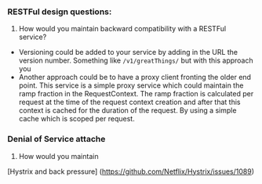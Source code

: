 ### RESTFul design questions:

1. How would you maintain backward compatibility with a RESTFul service?
  * Versioning could be added to your service by adding in the URL the version number. Something like `/v1/greatThings/` but with this approach you 
  * Another approach could be to have a proxy client fronting the older end point. This service is a simple proxy service which could maintain the ramp fraction in the RequestContext. The ramp fraction is calculated per request at the time of the request context creation and after that this context is cached for the duration of the request. By using a simple cache which is scoped per request.


### Denial of Service attache

1. How would you maintain 

[Hystrix and back pressure] (https://github.com/Netflix/Hystrix/issues/1089)
